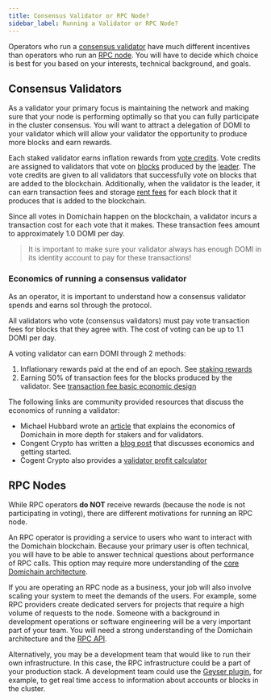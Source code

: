 ```yaml
---
title: Consensus Validator or RPC Node?
sidebar_label: Running a Validator or RPC Node?
---
```


Operators who run a [consensus validator](./what-is-a-validator.md) have much different incentives than operators who run an [RPC node](./what-is-an-rpc-node.md). You will have to decide which choice is best for you based on your interests, technical background, and goals.

## Consensus Validators

As a validator your primary focus is maintaining the network and making sure that your node is performing optimally so that you can fully participate in the cluster consensus. You will want to attract a delegation of DOMI to your validator which will allow your validator the opportunity to produce more blocks and earn rewards.

Each staked validator earns inflation rewards from [vote credits](../../terminology.md#vote-credit). Vote credits are assigned to validators that vote on [blocks](../../terminology.md#block) produced by the [leader](../../terminology.md#leader). The vote credits are given to all validators that successfully vote on blocks that are added to the blockchain. Additionally, when the validator is the leader, it can earn transaction fees and storage [rent fees](../../developing/programming-model/accounts.md#rent) for each block that it produces that is added to the blockchain.

Since all votes in Domichain happen on the blockchain, a validator incurs a transaction cost for each vote that it makes. These transaction fees amount to approximately 1.0 DOMI per day.

> It is important to make sure your validator always has enough DOMI in its identity account to pay for these transactions!

### Economics of running a consensus validator

As an operator, it is important to understand how a consensus validator spends and earns sol through the protocol.

All validators who vote (consensus validators) must pay vote transaction fees for blocks that they agree with.  The cost of voting can be up to 1.1 DOMI per day.

A voting validator can earn DOMI through 2 methods:

1. Inflationary rewards paid at the end of an epoch. See [staking rewards](./../../implemented-proposals/staking-rewards.md)
2. Earning 50% of transaction fees for the blocks produced by the validator.  See [transaction fee basic economic design](../../transaction_fees.md#basic-economic-design)

The following links are community provided resources that discuss the economics of running a validator:

- Michael Hubbard wrote an [article](https://laine-sa.medium.com/solana-staking-rewards-validator-economics-how-does-it-work-6718e4cccc4e) that explains the economics of Domichain in more depth for stakers and for validators.
- Congent Crypto has written a [blog post](https://medium.com/@Cogent_Crypto/how-to-become-a-validator-on-solana-9dc4288107b7) that discusses economics and getting started.
- Cogent Crypto also provides a [validator profit calculator](https://cogentcrypto.io/ValidatorProfitCalculator)

## RPC Nodes

While RPC operators **do NOT** receive rewards (because the node is not participating in voting), there are different motivations for running an RPC node.

An RPC operator is providing a service to users who want to interact with the Domichain blockchain. Because your primary user is often technical, you will have to be able to answer technical questions about performance of RPC calls. This option may require more understanding of the [core Domichain architecture](../../cluster/overview.md).

If you are operating an RPC node as a business, your job will also involve scaling your system to meet the demands of the users. For example, some RPC providers create dedicated servers for projects that require a high volume of requests to the node. Someone with a background in development operations or software engineering will be a very important part of your team. You will need a strong understanding of the Domichain architecture and the [RPC API](../../api/http.md).

Alternatively, you may be a development team that would like to run their own infrastructure. In this case, the RPC infrastructure could be a part of your production stack. A development team could use the [Geyser plugin](../../developing/plugins/geyser-plugins.md), for example, to get real time access to information about accounts or blocks in the cluster.